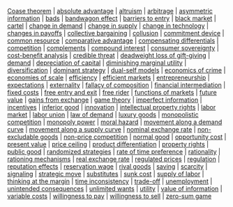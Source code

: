 <div id="concept-index">
<a href="../concept/coase-theorem">Coase theorem</a> | <a href="../concept/absolute-advantage">absolute advantage</a> | <a href="../concept/altruism">altruism</a> | <a href="../concept/arbitrage">arbitrage</a> | <a href="../concept/asymmetric-information">asymmetric information</a> | <a href="../concept/bads">bads</a> | <a href="../concept/bandwagon-effect">bandwagon effect</a> | <a href="../concept/barriers-to-entry">barriers to entry</a> | <a href="../concept/black-market">black market</a> | <a href="../concept/cartel">cartel</a> | <a href="../concept/change-in-demand">change in demand</a> | <a href="../concept/change-in-supply">change in supply</a> | <a href="../concept/change-in-technology">change in technology</a> | <a href="../concept/changes-in-payoffs">changes in payoffs</a> | <a href="../concept/collective-bargaining">collective bargaining</a> | <a href="../concept/collusion">collusion</a> | <a href="../concept/commitment-device">commitment device</a> | <a href="../concept/common-resource">common resource</a> | <a href="../concept/comparative-advantage">comparative advantage</a> | <a href="../concept/compensating-differentials">compensating differentials</a> | <a href="../concept/competition_1">competition</a> | <a href="../concept/complements">complements</a> | <a href="../concept/compound-interest">compound interest</a> | <a href="../concept/consumer-sovereignty">consumer sovereignty</a> | <a href="../concept/cost-benefit-analysis">cost-benefit analysis</a> | <a href="../concept/credible-threat">credible threat</a> | <a href="../concept/deadweight-loss-of-gift-giving">deadweight loss of gift-giving</a> | <a href="../concept/demand">demand</a> | <a href="../concept/depreciation-of-capital">depreciation of capital</a> | <a href="../concept/diminishing-marginal-utility">diminishing marginal utility</a> | <a href="../concept/diversification">diversification</a> | <a href="../concept/dominant-strategy">dominant strategy</a> | <a href="../concept/dual-self-models">dual-self models</a> | <a href="../concept/economics-of-crime">economics of crime</a> | <a href="../concept/economies-of-scale">economies of scale</a> | <a href="../concept/efficiency">efficiency</a> | <a href="../concept/efficient-markets">efficient markets</a> | <a href="../concept/entrepreneurship">entrepreneurship</a> | <a href="../concept/expectations">expectations</a> | <a href="../concept/externality">externality</a> | <a href="../concept/fallacy-of-composition">fallacy of composition</a> | <a href="../concept/financial-intermediation">financial intermediation</a> | <a href="../concept/fixed-costs">fixed costs</a> | <a href="../concept/free-entry-and-exit">free entry and exit</a> | <a href="../concept/free-rider">free rider</a> | <a href="../concept/functions-of-markets">functions of markets</a> | <a href="../concept/future-value">future value</a> | <a href="../concept/gains-from-exchange">gains from exchange</a> | <a href="../concept/game-theory">game theory</a> | <a href="../concept/imperfect-information">imperfect information</a> | <a href="../concept/incentives">incentives</a> | <a href="../concept/inferior-good">inferior good</a> | <a href="../concept/innovation">innovation</a> | <a href="../concept/intellectual-property-rights">intellectual property rights</a> | <a href="../concept/labor-market">labor market</a> | <a href="../concept/labor-union">labor union</a> | <a href="../concept/law-of-demand">law of demand</a> | <a href="../concept/luxury-goods">luxury goods</a> | <a href="../concept/monopolistic-competition">monopolistic competition</a> | <a href="../concept/monopoly-power">monopoly power</a> | <a href="../concept/moral-hazard">moral hazard</a> | <a href="../concept/movement-along-a-demand-curve">movement along a demand curve</a> | <a href="../concept/movement-along-a-supply-curve">movement along a supply curve</a> | <a href="../concept/nominal-exchange-rate">nominal exchange rate</a> | <a href="../concept/non-excludable-goods">non-excludable goods</a> | <a href="../concept/non-price-competition">non-price competition</a> | <a href="../concept/normal-good">normal good</a> | <a href="../concept/opportunity-cost">opportunity cost</a> | <a href="../concept/present-value">present value</a> | <a href="../concept/price-ceiling">price ceiling</a> | <a href="../concept/product-differentiation">product differentiation</a> | <a href="../concept/property-rights">property rights</a> | <a href="../concept/public-good">public good</a> | <a href="../concept/randomized-strategies">randomized strategies</a> | <a href="../concept/rate-of-time-preference">rate of time preference</a> | <a href="../concept/rationality">rationality</a> | <a href="../concept/rationing-mechanisms">rationing mechanisms</a> | <a href="../concept/real-exchange-rate">real exchange rate</a> | <a href="../concept/regulated-prices">regulated prices</a> | <a href="../concept/regulation">regulation</a> | <a href="../concept/reputation-effects">reputation effects</a> | <a href="../concept/reservation-wage">reservation wage</a> | <a href="../concept/rival-goods">rival goods</a> | <a href="../concept/saving">saving</a> | <a href="../concept/scarcity">scarcity</a> | <a href="../concept/signaling">signaling</a> | <a href="../concept/strategic-move">strategic move</a> | <a href="../concept/substitutes">substitutes</a> | <a href="../concept/sunk-cost">sunk cost</a> | <a href="../concept/supply-of-labor">supply of labor</a> | <a href="../concept/thinking-at-the-margin">thinking at the margin</a> | <a href="../concept/time-inconsistency">time inconsistency</a> | <a href="../concept/trade-off">trade-off</a> | <a href="../concept/unemployment">unemployment</a> | <a href="../concept/unintended-consequences">unintended consequences</a> | <a href="../concept/unlimited-wants">unlimited wants</a> | <a href="../concept/utility">utility</a> | <a href="../concept/value-of-information">value of information</a> | <a href="../concept/variable-costs">variable costs</a> | <a href="../concept/willingness-to-pay">willingness to pay</a> | <a href="../concept/willingness-to-sell">willingness to sell</a> | <a href="../concept/zero-sum-game">zero-sum game</a>
</div>
